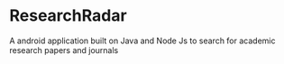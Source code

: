 # ResearchRadar
A android application built on Java and Node Js to search for academic research papers and journals
